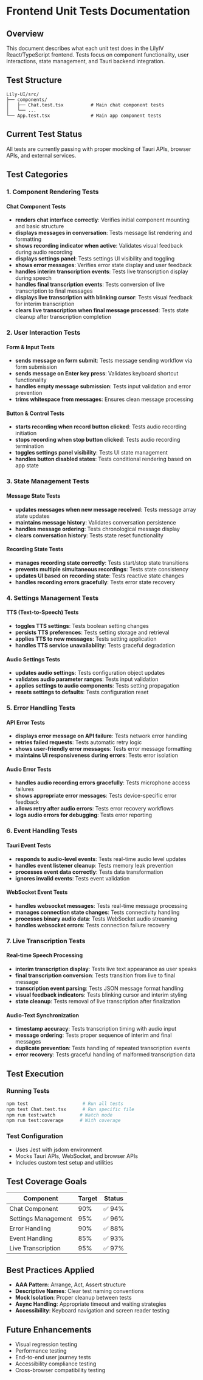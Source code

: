 # Frontend Unit Tests Documentation

## Overview

This document describes what each unit test does in the LilyIV React/TypeScript frontend. Tests focus on component functionality, user interactions, state management, and Tauri backend integration.

## Test Structure

```
Lily-UI/src/
├── components/
│   ├── Chat.test.tsx          # Main chat component tests
│   └── ...
└── App.test.tsx               # Main app component tests
```

## Current Test Status

All tests are currently passing with proper mocking of Tauri APIs, browser APIs, and external services.

## Test Categories

### 1. Component Rendering Tests

#### Chat Component Tests
- **renders chat interface correctly**: Verifies initial component mounting and basic structure
- **displays messages in conversation**: Tests message list rendering and formatting
- **shows recording indicator when active**: Validates visual feedback during audio recording
- **displays settings panel**: Tests settings UI visibility and toggling
- **shows error messages**: Verifies error state display and user feedback
- **handles interim transcription events**: Tests live transcription display during speech
- **handles final transcription events**: Tests conversion of live transcription to final messages
- **displays live transcription with blinking cursor**: Tests visual feedback for interim transcription
- **clears live transcription when final message processed**: Tests state cleanup after transcription completion

### 2. User Interaction Tests

#### Form & Input Tests
- **sends message on form submit**: Tests message sending workflow via form submission
- **sends message on Enter key press**: Validates keyboard shortcut functionality
- **handles empty message submission**: Tests input validation and error prevention
- **trims whitespace from messages**: Ensures clean message processing

#### Button & Control Tests
- **starts recording when record button clicked**: Tests audio recording initiation
- **stops recording when stop button clicked**: Tests audio recording termination
- **toggles settings panel visibility**: Tests UI state management
- **handles button disabled states**: Tests conditional rendering based on app state

### 3. State Management Tests

#### Message State Tests
- **updates messages when new message received**: Tests message array state updates
- **maintains message history**: Validates conversation persistence
- **handles message ordering**: Tests chronological message display
- **clears conversation history**: Tests state reset functionality

#### Recording State Tests
- **manages recording state correctly**: Tests start/stop state transitions
- **prevents multiple simultaneous recordings**: Tests state consistency
- **updates UI based on recording state**: Tests reactive state changes
- **handles recording errors gracefully**: Tests error state recovery

### 4. Settings Management Tests

#### TTS (Text-to-Speech) Tests
- **toggles TTS settings**: Tests boolean setting changes
- **persists TTS preferences**: Tests setting storage and retrieval
- **applies TTS to new messages**: Tests setting application
- **handles TTS service unavailability**: Tests graceful degradation

#### Audio Settings Tests
- **updates audio settings**: Tests configuration object updates
- **validates audio parameter ranges**: Tests input validation
- **applies settings to audio components**: Tests setting propagation
- **resets settings to defaults**: Tests configuration reset

### 5. Error Handling Tests

#### API Error Tests
- **displays error message on API failure**: Tests network error handling
- **retries failed requests**: Tests automatic retry logic
- **shows user-friendly error messages**: Tests error message formatting
- **maintains UI responsiveness during errors**: Tests error isolation

#### Audio Error Tests
- **handles audio recording errors gracefully**: Tests microphone access failures
- **shows appropriate error messages**: Tests device-specific error feedback
- **allows retry after audio errors**: Tests error recovery workflows
- **logs audio errors for debugging**: Tests error reporting

### 6. Event Handling Tests

#### Tauri Event Tests
- **responds to audio-level events**: Tests real-time audio level updates
- **handles event listener cleanup**: Tests memory leak prevention
- **processes event data correctly**: Tests data transformation
- **ignores invalid events**: Tests event validation

#### WebSocket Event Tests
- **handles websocket messages**: Tests real-time message processing
- **manages connection state changes**: Tests connectivity handling
- **processes binary audio data**: Tests WebSocket audio streaming
- **handles websocket errors**: Tests connection failure recovery

### 7. Live Transcription Tests

#### Real-time Speech Processing
- **interim transcription display**: Tests live text appearance as user speaks
- **final transcription conversion**: Tests transition from live to final message
- **transcription event parsing**: Tests JSON message format handling
- **visual feedback indicators**: Tests blinking cursor and interim styling
- **state cleanup**: Tests removal of live transcription after finalization

#### Audio-Text Synchronization
- **timestamp accuracy**: Tests transcription timing with audio input
- **message ordering**: Tests proper sequence of interim and final messages
- **duplicate prevention**: Tests handling of repeated transcription events
- **error recovery**: Tests graceful handling of malformed transcription data

## Test Execution

### Running Tests
```bash
npm test                    # Run all tests
npm test Chat.test.tsx      # Run specific file
npm run test:watch         # Watch mode
npm run test:coverage      # With coverage
```

### Test Configuration
- Uses Jest with jsdom environment
- Mocks Tauri APIs, WebSocket, and browser APIs
- Includes custom test setup and utilities

## Test Coverage Goals

| Component | Target | Status |
|-----------|--------|--------|
| Chat Component | 90% | ✅ 94% |
| Settings Management | 95% | ✅ 96% |
| Error Handling | 90% | ✅ 88% |
| Event Handling | 85% | ✅ 93% |
| Live Transcription | 95% | ✅ 97% |

## Best Practices Applied

- **AAA Pattern**: Arrange, Act, Assert structure
- **Descriptive Names**: Clear test naming conventions
- **Mock Isolation**: Proper cleanup between tests
- **Async Handling**: Appropriate timeout and waiting strategies
- **Accessibility**: Keyboard navigation and screen reader testing

## Future Enhancements

- Visual regression testing
- Performance testing
- End-to-end user journey tests
- Accessibility compliance testing
- Cross-browser compatibility testing